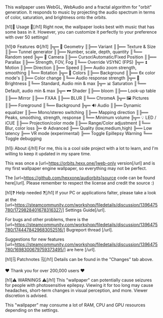 This wallpaper uses WebGL, WebAudio and a fractal algorithm for "orbit" generation. It responds to music by projecting the audio spectrum in terms of color, saturation, and brightness onto the orbits.

[h1]🧬 Usage 🧬[/h1]
Right now, the wallpaper looks best with music that has some bass in it.
However, you can customize it perfectly to your preference with over 50 settings!

[h1]⚙️ Features ⚙️[/h1]
╠╦═ 📐 Geometry
║╠══ Variant
║╠══ Texture & Size
║╠══ Tunnel generator
║╠══ Number, scale, depth, quantity
║╚══ Random seed
╠╦═ 🎥 Camera
║╠══ Cursor/Automatic/Fixed Position
║╠══ Parallax
║╠══ Strength, FOV, Fog
║╚══ Override VSYNC (FPS)
╠╦═ ⏫ Motion
║╠══ Direction
║╠══ Speed
║╠══ Audio zoom strength, smoothing
║╚══ Rotation
╠╦═ 🌈 Colors
║╠══ Background
║╠══ 6x color mode's
║╠══ Color change
║╚══ Audio response strength
╠╦═ 🔆 Brightness
║╚══ Standard, Audio min & max
╠╦═ 📊 Saturation
║╚══ Default, audio min & max
╠╦═ 🕶 Shader
║╠══ bloom
║╠══ Look-up table
║╠══ Mirror
║╠══ FXAA
║╠══ BLUR
║╚══ ChromeA
╠╦═ 🖼 Pictures
║╠══ Foreground
║╚══ Background
╠╦═ 🔊 Audio
║╠══ Dynamic equalizer
║╠══ Mono/stereo switching
║╠══ Mapping direction
║╠══ Peaks, smoothing, strength, response
║╚══ Minimum volume
╠╦═ 💡 LED / iCUE
║╠══ Projection/color mode
║╠══ Range/Color adjustment
║╚══ Blur, color loss
╠═ ⚙️ Advanced
╠══ Quality (low,medium,high)
╠══ Low latency
╠══ VR mode (experimental)
╠══ Toggle Epillepsy Warning
╚══ Toggle debugging


[h1]ℹ️ About ℹ️[/h1]
For me, this is a cool side project with a lot to learn, and I'm willing to keep it updated in my spare time. 

This was once a [url=https://orbits.hexx.one/]web-only version[/url] and is my first wallpaper engine wallpaper, so everything may not be perfect.

The [url=https://github.com/hexxone/audiorbits]source code can be found here[/url]. Please remember to respect the license and credit the source :)


[h1]❓ Help needed ❓[/h1]
If your PC or applications falter, please take a look at the [url=https://steamcommunity.com/workshop/filedetails/discussion/1396475780/1729828401678316327/] Settings Guide[/url].

For bugs and other problems, there is the [url=https://steamcommunity.com/workshop/filedetails/discussion/1396475780/1744478429683052516/] Bugreport thread [/url].

Suggestions for new features [url=https://steamcommunity.com/workshop/filedetails/discussion/1396475780/1698300679759373495/] are here [/url].


[h1]🗒 Patchnotes 🗒[/h1]
Details can be found in the "Changes" tab above.


❤️ Thank you for over 200,000 users ❤️


[h1]⚠️ WARNINGS ⚠️[/h1]
This "wallpaper" can potentially cause seizures for people with photosensitive epilepsy.
Viewing it for too long may cause headaches, short-term changes in visual perception, and more.
Viewer discretion is advised.

This "wallpaper" may consume a lot of RAM, CPU and GPU resources depending on the settings.